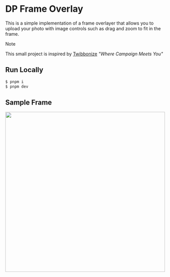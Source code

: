 # DP Frame Overlay
This is a simple implementation of a frame overlayer that allows you to upload your photo with image controls such as drag and zoom to fit in the frame.
> [!NOTE]
> This small project is inspired by [Twibbonize](https://www.twibbonize.com/) _"Where Campaign Meets You"_

## Run Locally
```sh
$ pnpm i
$ pnpm dev
```

## Sample Frame
<img src="https://github.com/joshxfi/dp-frame/assets/69457996/6846a0ed-4be9-463a-9507-6b13e2a60fae" width="500" /> 
